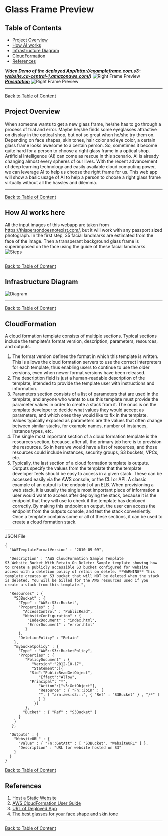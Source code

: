 # Glass Frame Preview

<a id='index'></a>
## Table of Contents
- [Project Overview](#overview)
- [How AI works](#works)
- [Infrastructure Diagram](#diagram)
- [CloudFormation](#cloudformation)
- [References](#ref)


<a id='video'></a>
**_Video Demo of the [deployed App](http://exampleframe.com.s3-website.ca-central-1.amazonaws.com/)(http://exampleframe.com.s3-website.ca-central-1.amazonaws.com/)_**
![Right Frame Preview](gif/Glass_frame_preview.gif)
**_[Presntation](https://docs.google.com/presentation/d/1dR0kyp0K7dAWPLHHLWCjR6mkAK-vTtT0cLlMxEoJp7o/edit?usp=sharing)_**
![Right Frame Preview](gif/Glass_frame_preview.gif)
<hr/> 

[Back to Table of Content](#index)


<a id='overview'></a>
## Project Overview
When someone wants to get a new glass frame, he/she has to go through a process of trial and error. Maybe he/she finds some eyeglasses attractive on display in the optical shop, but not so great when he/she try them on. Depending on face shapes, skin tones, hair color and eye color, a certain glass frame looks awesome to a certain person. So, sometimes it become quite hard for a person to choose a right glass frame in a optical shop. <br/>
Artificial Intelligence (AI) can come as rescue in this scenario. AI is already changing almost every spheres of our lives. With the recent advancement of deep learning technology and easily available cloud computing power, we can leverage AI to help us choose the right frame for us. This web app will show a basic usage of AI to help a person to choose a right glass frame virtually without all the hassles and dilemma.
  <br/>
<hr/> 

[Back to Table of Content](#index)
 
<a id='works'></a>
## How AI works here
All the input images of this webapp are taken from https://thispersondoesnotexist.com/, but it will work with any passport sized photograph. In the first step, 35 facial landmarks are estimated from the face of the image. Then a transperant background glass frame is superimposed on the face using the guide of these facial landmarks.  <br/>
![Steps](images/steps.JPG)
<hr/> 

[Back to Table of Content](#index)

<a id='diagram'></a>
## Infrastructure Diagram
![Diagram](images/diagram.JPG)
<hr/> 

[Back to Table of Content](#index)

<a id='cloudformation'></a>
## CloudFormation
A cloud formation template consists of multiple sections. Typical sections include the template's format version, description, parameters, resources, and outputs. 
1. The format version defines the format in which this template is written. This is allows the cloud formation servers to use the correct interpreters for each template, thus enabling users to continue to use the older versions, even when newer format versions have been released. 
1. The description field is just a human-readable description of the template, intended to provide the template user with instructions and information. 
1. Parameters section consists of a list of parameters that are used in the template, and anyone who wants to use this template must provide the parameter values in order to create a stack from it. The onus is on the template developer to decide what values they would accept as parameters, and which ones they would like to fix in the template. Values typically exposed as parameters are the values that often change between similar stacks, for example names, number of instances, instance types, etc. 
1. The single most important section of a cloud formation template is the resources section, because, after all, the primary job here is to provision the resources. So in here we would have a list of resources, and those resources could include instances, security groups, S3 buckets, VPCs, etc. 
1. Typically, the last section of a cloud formation template is outputs. Outputs specify the values from the template that the template developer feels should be easy to access in a given stack. These can be accessed easily via the AWS console, or the CLI or API. A classic example of an output is the endpoint of an ELB. When provisioning a web stack, it is usually the single most important piece of information a user would want to access after deploying the stack, because it is the endpoint that they will use to check if the template has deployed correctly. By making this endpoint an output, the user can access the endpoint from the outputs console, and test the stack conveniently. Once a template contains some or all of these sections, it can be used to create a cloud formation stack.
<hr/> 
JSON File

```
{
  "AWSTemplateFormatVersion" : "2010-09-09",

  "Description" : "AWS CloudFormation Sample Template S3_Website_Bucket_With_Retain_On_Delete: Sample template showing how to create a publicly accessible S3 bucket configured for website access with a deletion policy of retail on delete. **WARNING** This template creates an S3 bucket that will NOT be deleted when the stack is deleted. You will be billed for the AWS resources used if you create a stack from this template.",

  "Resources" : {
    "S3Bucket" : {
      "Type" : "AWS::S3::Bucket",
      "Properties" : {
        "AccessControl" : "PublicRead",
        "WebsiteConfiguration" : {
          "IndexDocument" : "index.html",
          "ErrorDocument" : "error.html"      
         }
      },
      "DeletionPolicy" : "Retain"
    },
    "mybucketpolicy" : {
      "Type" : "AWS::S3::BucketPolicy",
      "Properties" : {
         "PolicyDocument" : {
            "Version":"2012-10-17",
            "Statement":[{
	       "Sid":"PublicReadGetObject",
               "Effect":"Allow",
	       "Principal": "*",
               "Action":["s3:GetObject"],
               "Resource" : { "Fn::Join" : [ 
               "", [ "arn:aws:s3:::", { "Ref" : "S3Bucket" } , "/*" ]
               ] }
             }]
         },
        "Bucket" : { "Ref" : "S3Bucket" }
      }
    }
   },

  "Outputs" : {
    "WebsiteURL" : {
      "Value" : { "Fn::GetAtt" : [ "S3Bucket", "WebsiteURL" ] },
      "Description" : "URL for website hosted on S3"
    }
  } 
}
```

[Back to Table of Content](#index)

<a id='ref'></a>
## References
1. [Host a Static Website](https://aws.amazon.com/getting-started/projects/host-static-website/)
1. [AWS CloudFormation User Guide](https://docs.aws.amazon.com/AWSCloudFormation/latest/UserGuide/sample-templates-services-us-west-2.html#w2ab1c28c58c13c35)
1. [URL of Deployed App](http://exampleframe.com.s3-website.ca-central-1.amazonaws.com/)
1. [The best glasses for your face shape and skin tone](https://www.allaboutvision.com/eyeglasses/eyeglasses_shape_color_analysis.htm)
<hr/> 

[Back to Table of Content](#index)
